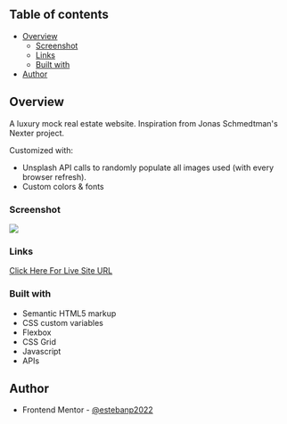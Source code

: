 ## Table of contents

- [Overview](#overview)
  - [Screenshot](#screenshot)
  - [Links](#links)
  - [Built with](#built-with)
- [Author](#author)

## Overview

A luxury mock real estate website. Inspiration from Jonas Schmedtman's Nexter project.

Customized with:

- Unsplash API calls to randomly populate all images used (with every browser refresh).
- Custom colors & fonts

### Screenshot

![](./images/screenshot.png)

### Links

[Click Here For Live Site URL](https://stunning-monstera-dd8b17.netlify.app/)

### Built with

- Semantic HTML5 markup
- CSS custom variables
- Flexbox
- CSS Grid
- Javascript
- APIs

## Author

- Frontend Mentor - [@estebanp2022](https://www.frontendmentor.io/profile/estebanp2022)
